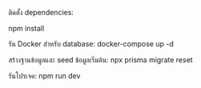 ติดตั้ง dependencies:

npm install

รัน Docker สำหรับ database:
docker-compose up -d

สร้างฐานข้อมูลและ seed ข้อมูลเริ่มต้น:
npx prisma migrate reset

รันโปรเจค:
npm run dev
